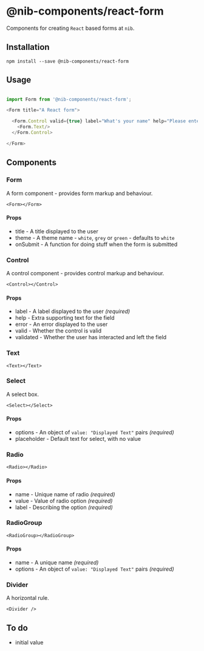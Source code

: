 # @nib-components/react-form

Components for creating `React` based forms at `nib`.

## Installation

    npm install --save @nib-components/react-form

## Usage

```javascript

import Form from '@nib-components/react-form';

<Form title="A React form">

  <Form.Control valid={true} label="What's your name" help="Please enter your first name.">
    <Form.Text/>
  </Form.Control>

</Form>
```

## Components

### Form

A form component - provides form markup and behaviour.

```
<Form></Form>
```

#### Props

- title - A title displayed to the user
- theme - A theme name - `white`, `grey` or `green` - defaults to `white`
- onSubmit - A function for doing stuff when the form is submitted

### Control

A control component - provides control markup and behaviour.

```
<Control></Control>
```

#### Props

- label - A label displayed to the user  *(required)*
- help - Extra supporting text for the field
- error - An error displayed to the user
- valid - Whether the control is valid
- validated - Whether the user has interacted and left the field

### Text

```
<Text></Text>
```

### Select

A select box.

```
<Select></Select>
```

#### Props

- options - An object of `value: "Displayed Text"` pairs *(required)*
- placeholder - Default text for select, with no value

### Radio

```
<Radio></Radio>
```

#### Props

- name - Unique name of radio *(required)*
- value - Value of radio option *(required)*
- label - Describing the option *(required)*

### RadioGroup

```
<RadioGroup></RadioGroup>
```

#### Props

- name - A unique name *(required)*
- options - An object of `value: "Displayed Text"` pairs *(required)*

### Divider

A horizontal rule.

```
<Divider />
```

## To do

- initial value
